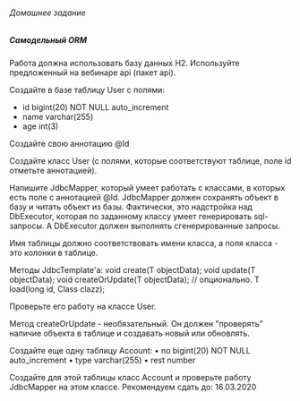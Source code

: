 <H6>Домашнее задание</H6>
<H5>Самодельный ORM</H5>
<H7>Работа должна использовать базу данных H2.
Используйте предложенный на вебинаре api (пакет api).</H7>

<br>

Создайте в базе таблицу User с полями:
- id bigint(20) NOT NULL auto_increment
- name varchar(255)
- age int(3)

Создайте свою аннотацию @Id

Создайте класс User (с полями, которые соответствуют таблице, поле id отметьте аннотацией).

Напишите JdbcMapper, который умеет работать с классами, в которых есть поле с аннотацией @Id.
JdbcMapper должен сохранять объект в базу и читать объект из базы.
Фактически, это надстройка над DbExecutor<T>, которая по заданному классу умеет генерировать sql-запросы.
А DbExecutor<T> должен выполнять сгенерированные запросы.

Имя таблицы должно соответствовать имени класса, а поля класса - это колонки в таблице.

Методы JdbcTemplate'а:
void create(T objectData);
void update(T objectData);
void createOrUpdate(T objectData); // опционально.
<T> T load(long id, Class<T> clazz);

Проверьте его работу на классе User.

Метод createOrUpdate - необязательный.
Он должен "проверять" наличие объекта в таблице и создавать новый или обновлять.

Создайте еще одну таблицу Account:
• no bigint(20) NOT NULL auto_increment
• type varchar(255)
• rest number

Создайте для этой таблицы класс Account и проверьте работу JdbcMapper на этом классе.
Рекомендуем сдать до: 16.03.2020